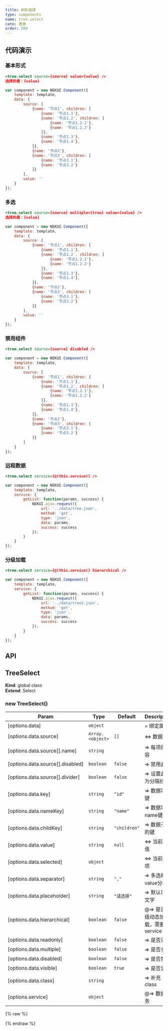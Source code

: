 ```yaml
---
title: 树形选择
type: components
name: tree.select
cate: 表单
order: 209
---
```


## 代码演示

### 基本形式

<!-- demo_start -->
<div class="m-example"></div>

```xml
<tree.select source={source} value={value} />
选择的是：{value}
```

```javascript
var component = new NEKUI.Component({
    template: template,
    data: {
        source: [
            {name: '节点1', children: [
                {name: '节点1.1'},
                {name: '节点1.2', children: [
                    {name: '节点1.2.1'},
                    {name: '节点1.2.2'}
                ]},
                {name: '节点1.3'},
                {name: '节点1.4'},
            ]},
            {name: '节点2'},
            {name: '节点3', children: [
                {name: '节点3.1'},
                {name: '节点3.2'}
            ]}
        ],
        value: ''
    }
});
```
<!-- demo_end -->

### 多选

<!-- demo_start -->
<div class="m-example"></div>

```xml
<tree.select source={source} multiple={true} value={value} />
选择的是：{value}
```

```javascript
var component = new NEKUI.Component({
    template: template,
    data: {
        source: [
            {name: '节点1', children: [
                {name: '节点1.1'},
                {name: '节点1.2', children: [
                    {name: '节点1.2.1'},
                    {name: '节点1.2.2'}
                ]},
                {name: '节点1.3'},
                {name: '节点1.4'},
            ]},
            {name: '节点2'},
            {name: '节点3', children: [
                {name: '节点3.1'},
                {name: '节点3.2'}
            ]}
        ],
        value: ''
    }
});
```
<!-- demo_end -->

### 禁用组件

<!-- demo_start -->
<div class="m-example"></div>

```xml
<tree.select source={source} disabled />
```

```javascript
var component = new NEKUI.Component({
    template: template,
    data: {
        source: [
            {name: '节点1', children: [
                {name: '节点1.1'},
                {name: '节点1.2', children: [
                    {name: '节点1.2.1'},
                    {name: '节点1.2.2'}
                ]},
                {name: '节点1.3'},
                {name: '节点1.4'},
            ]},
            {name: '节点2'},
            {name: '节点3', children: [
                {name: '节点3.1'},
                {name: '节点3.2'}
            ]}
        ]
    }
});
```
<!-- demo_end -->

### 远程数据

<!-- demo_start -->
<div class="m-example"></div>

```xml
<tree.select service={@(this.service)} />
```

```javascript
var component = new NEKUI.Component({
    template: template,
    service: {
        getList: function(params, success) {
            NEKUI.ajax.request({
                url: '../data/tree.json',
                method: 'get',
                type: 'json',
                data: params,
                success: success
            });
        }
    }
});
```
<!-- demo_end -->

### 分级加载

<!-- demo_start -->
<div class="m-example"></div>

```xml
<tree.select service={@(this.service)} hierarchical />
```

```javascript
var component = new NEKUI.Component({
    template: template,
    service: {
        getList: function(params, success) {
            NEKUI.ajax.request({
                url: '../data/tree2.json',
                method: 'get',
                type: 'json',
                data: params,
                success: success
            });
        }
    }
});
```
<!-- demo_end -->

## API
<a name="TreeSelect"></a>

## TreeSelect
**Kind**: global class  
**Extend**: Select  
<a name="new_TreeSelect_new"></a>

### new TreeSelect()

| Param | Type | Default | Description |
| --- | --- | --- | --- |
| [options.data] | <code>object</code> |  | = 绑定属性 |
| [options.data.source] | <code>Array.&lt;object&gt;</code> | <code>[]</code> | <=> 数据源 |
| [options.data.source[].name] | <code>string</code> |  | => 每项的内容 |
| [options.data.source[].disabled] | <code>boolean</code> | <code>false</code> | => 禁用此项 |
| [options.data.source[].divider] | <code>boolean</code> | <code>false</code> | => 设置此项为分隔线 |
| [options.data.key] | <code>string</code> | <code>&quot;id&quot;</code> | => 数据项的键 |
| [options.data.nameKey] | <code>string</code> | <code>&quot;name&quot;</code> | => 数据项的name键 |
| [options.data.childKey] | <code>string</code> | <code>&quot;children&quot;</code> | => 数据子项的键 |
| [options.data.value] | <code>string</code> | <code>null</code> | <=> 当前选择值 |
| [options.data.selected] | <code>object</code> | <code></code> | <=> 当前选择项 |
| [options.data.separator] | <code>string</code> | <code>&quot;,&quot;</code> | => 多选时value分隔符 |
| [options.data.placeholder] | <code>string</code> | <code>&quot;请选择&quot;</code> | => 默认项的文字 |
| [options.data.hierarchical] | <code>boolean</code> | <code>false</code> | @=> 是否分级动态加载，需要service |
| [options.data.readonly] | <code>boolean</code> | <code>false</code> | => 是否只读 |
| [options.data.multiple] | <code>boolean</code> | <code>false</code> | => 是否多选 |
| [options.data.disabled] | <code>boolean</code> | <code>false</code> | => 是否禁用 |
| [options.data.visible] | <code>boolean</code> | <code>true</code> | => 是否显示 |
| [options.data.class] | <code>string</code> |  | => 补充class |
| [options.service] | <code>object</code> |  | @=> 数据服务 |


{% raw %}
<script>
var index = 0;

    (function(index) {
      var template = NEKUI._.multiline(function(){/*
      
<tree.select source={source} value={value} />
选择的是：{value}

      */});
      
var component = new NEKUI.Component({
    template: template,
    data: {
        source: [
            {name: '节点1', children: [
                {name: '节点1.1'},
                {name: '节点1.2', children: [
                    {name: '节点1.2.1'},
                    {name: '节点1.2.2'}
                ]},
                {name: '节点1.3'},
                {name: '节点1.4'},
            ]},
            {name: '节点2'},
            {name: '节点3', children: [
                {name: '节点3.1'},
                {name: '节点3.2'}
            ]}
        ],
        value: ''
    }
});

      component.$inject(document.querySelectorAll('.m-example')[index]);
    })(index++);
    
    (function(index) {
      var template = NEKUI._.multiline(function(){/*
      
<tree.select source={source} multiple={true} value={value} />
选择的是：{value}

      */});
      
var component = new NEKUI.Component({
    template: template,
    data: {
        source: [
            {name: '节点1', children: [
                {name: '节点1.1'},
                {name: '节点1.2', children: [
                    {name: '节点1.2.1'},
                    {name: '节点1.2.2'}
                ]},
                {name: '节点1.3'},
                {name: '节点1.4'},
            ]},
            {name: '节点2'},
            {name: '节点3', children: [
                {name: '节点3.1'},
                {name: '节点3.2'}
            ]}
        ],
        value: ''
    }
});

      component.$inject(document.querySelectorAll('.m-example')[index]);
    })(index++);
    
    (function(index) {
      var template = NEKUI._.multiline(function(){/*
      
<tree.select source={source} disabled />

      */});
      
var component = new NEKUI.Component({
    template: template,
    data: {
        source: [
            {name: '节点1', children: [
                {name: '节点1.1'},
                {name: '节点1.2', children: [
                    {name: '节点1.2.1'},
                    {name: '节点1.2.2'}
                ]},
                {name: '节点1.3'},
                {name: '节点1.4'},
            ]},
            {name: '节点2'},
            {name: '节点3', children: [
                {name: '节点3.1'},
                {name: '节点3.2'}
            ]}
        ]
    }
});

      component.$inject(document.querySelectorAll('.m-example')[index]);
    })(index++);
    
    (function(index) {
      var template = NEKUI._.multiline(function(){/*
      
<tree.select service={@(this.service)} />

      */});
      
var component = new NEKUI.Component({
    template: template,
    service: {
        getList: function(params, success) {
            NEKUI.ajax.request({
                url: '../data/tree.json',
                method: 'get',
                type: 'json',
                data: params,
                success: success
            });
        }
    }
});

      component.$inject(document.querySelectorAll('.m-example')[index]);
    })(index++);
    
    (function(index) {
      var template = NEKUI._.multiline(function(){/*
      
<tree.select service={@(this.service)} hierarchical />

      */});
      
var component = new NEKUI.Component({
    template: template,
    service: {
        getList: function(params, success) {
            NEKUI.ajax.request({
                url: '../data/tree2.json',
                method: 'get',
                type: 'json',
                data: params,
                success: success
            });
        }
    }
});

      component.$inject(document.querySelectorAll('.m-example')[index]);
    })(index++);
    
</script>
{% endraw %}